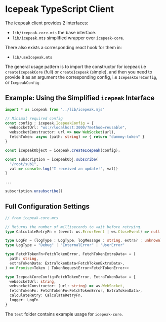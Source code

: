 # Icepeak TypeScript Client

The icepeak client provides 2 interfaces:
- `lib/icepeak-core.mts` the base interface.
- `lib/icepeak.mts` simplified wrapper over `icepeak-core`.

There also exists a corresponding react hook for them in:
- `lib/useIcepeak.mts`

The general usage pattern is to import the constructor for icepeak i.e `createIcepeakCore` (full) or `createIcepeak` (simple), and then you need to provide it as an argument the corresponding config, i.e `IcepeakCoreConfig`, or `IcepeakConfig`


## Example: Using the Simplified `icepeak` Interface

```ts
import * as icepeak from "../lib/icepeak.mjs"

// Minimal required config
const config : icepeak.IcepeakConfig = {
  websocketUrl: "ws://localhost:3000/?method=reusable",
  websocketConstructor: url => new WebSocket(url),
  fetchToken: async (path: string) => { return "dummmy-token" }
}

const icepeakObject = icepeak.createIcepeak(config);

const subscription = icepeakObj.subscribe(
  "/root/sub1",
  val => console.log("I received an update!", val))
}

...

subscription.unsubscribe()
```

## Full Configuration Settings

```ts
// from icepeak-core.mts

// Returns the number of milliseconds to wait before retrying.
type CalculateRetryFn = (event: ws.ErrorEvent | ws.CloseEvent) => null | number

type LogFn = (logType : LogType, logMessage : string, extra? : unknown) => void
type LogType = "Debug" | "InternalError" | "UserError"

type FetchTokenFn<FetchTokenError, FetchTokenExtraData> = (
  path: string,
  extraTokenData: ExtraTokenData<FetchTokenExtraData>,
) => Promise<Token | TokenRequestError<FetchTokenError>>

type IcepeakCoreConfig<FetchTokenError, ExtraTokenData> = {
  websocketUrl: string,
  websocketConstructor: (url: string) => ws.WebSocket,
  fetchTokenFn: FetchTokenFn<FetchTokenError, ExtraTokenData>,
  calculateRetry: CalculateRetryFn,
  logger: LogFn
}
```

The `test` folder contains example usage for `icepeak-core`.
